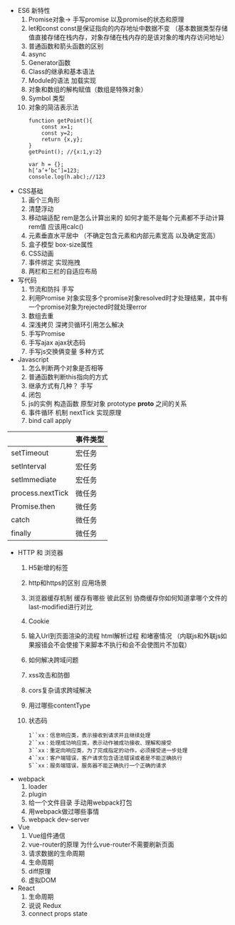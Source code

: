 * ES6 新特性
    1. Promise对象-> 手写promise 以及promise的状态和原理
    2. let和const   const是保证指向的内存地址中数据不变 （基本数据类型存储值直接存储在栈内存，对象存储在栈内存的是该对象的堆内存访问地址）
    3. 普通函数和箭头函数的区别
    4. async
    5. Generator函数
    6. Class的继承和基本语法
    7. Module的语法 加载实现
    8. 对象和数组的解构赋值（数组是特殊对象）
    9. Symbol 类型
    10. 对象的简洁表示法 
        ```
        function getPoint(){
            const x=1;
            const y=2;
            return {x,y};
        }
        getPoint(); //{x:1,y:2}
        
        var h = {};
        h[‘a’+’bc’]=123;
        console.log(h.abc);//123
        ```
* CSS基础
    1. 画个三角形
    2. 清楚浮动
    3. 移动端适配 rem是怎么计算出来的 如何才能不是每个元素都不手动计算rem值 应该用calc()
    4. 元素垂直水平居中  （不确定包含元素和内部元素宽高 以及确定宽高）
    5. 盒子模型 box-size属性
    6. CSS动画
    7. 事件绑定 实现拖拽
    8. 两栏和三栏的自适应布局
* 写代码
    1. 节流和防抖 手写
    2. 利用Promise 对象实现多个promise对象resolved时才处理结果，其中有一个promise对象为rejected时就处理error
    3. 数组去重
    4. 深浅拷贝 深拷贝循环引用怎么解决
    5. 手写Promise
    6. 手写ajax ajax状态码
    7. 手写js交换俩变量 多种方式
* Javascript
  1. 怎么判断两个对象是否相等
  2. 普通函数判断this指向的方式
  3. 继承方式有几种？ 手写
    4.  闭包
  5. js的实例 构造函数 原型对象 prototype __proto__ 之间的关系
  6. 事件循环 机制  nextTick 实现原理  
    7. bind call apply
       
|    |  事件类型 |
| --- | --- |
|setTimeout|宏任务 |
|setInterval|宏任务 |
|setImmediate    |宏任务 |
|process.nextTick|微任务 |
|Promise.then|微任务 |
|catch|微任务 |
|finally|微任务|

* HTTP 和 浏览器
    1. H5新增的标签
    
    2. http和https的区别 应用场景
    
    3. 浏览器缓存机制 缓存有哪些 彼此区别 协商缓存你如何知道拿哪个文件的last-modified进行对比
    
    4. Cookie 
    
    5. 输入Url到页面渲染的流程  html解析过程 和堵塞情况 （内联js和外联js如果报错会不会使接下来脚本不执行和会不会使图片不加载）
    
    6. 如何解决跨域问题
    
    7. xss攻击和防御
    
    8. cors复杂请求跨域解决
    
    9. 用过哪些contentType
    
    10. 状态码
    
        ```
        1``xx：信息响应类，表示接收到请求并且继续处理
        2``xx：处理成功响应类，表示动作被成功接收、理解和接受
        3``xx：重定向响应类，为了完成指定的动作，必须接受进一步处理
        4``xx：客户端错误，客户请求包含语法错误或者是不能正确执行
        5``xx：服务端错误，服务器不能正确执行一个正确的请求
        ```
* webpack
    1. loader
    2. plugin
    3. 给一个文件目录 手动用webpack打包
    4. 用webpack做过哪些事情
    5. webpack dev-server
* Vue
    1. Vue组件通信
    2. vue-router的原理 为什么vue-router不需要刷新页面
    3. 请求数据的生命周期
    4. 生命周期
    5. diff原理
    6. 虚拟DOM
* React
    1. 生命周期
    2. 说说 Redux
    3. connect props state
    

